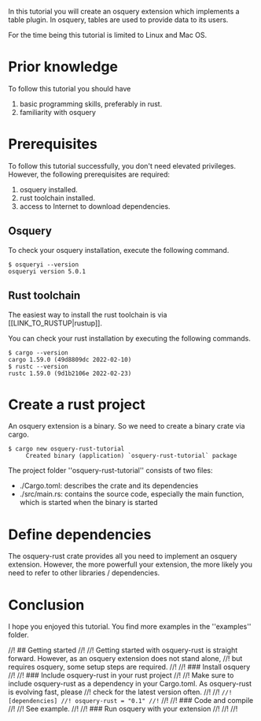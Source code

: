 In this tutorial you will create an osquery extension which implements a table plugin. In osquery, tables are used 
to provide data to its users.

For the time being this tutorial is limited to Linux and Mac OS.

# Prior knowledge

To follow this tutorial you should have 

1. basic programming skills, preferably in rust.
2. familiarity with osquery

# Prerequisites

To follow this tutorial successfully, you don't need elevated privileges. However, the following prerequisites 
are required:

1. osquery installed.
2. rust toolchain installed.
3. access to Internet to download dependencies.

## Osquery

To check your osquery installation, execute the following command.

```
$ osqueryi --version
osqueryi version 5.0.1
```

## Rust toolchain

The easiest way to install the rust toolchain is via [[LINK_TO_RUSTUP|rustup]].

You can check your rust installation by executing the following commands.

```
$ cargo --version
cargo 1.59.0 (49d8809dc 2022-02-10)
$ rustc --version
rustc 1.59.0 (9d1b2106e 2022-02-23)
```

# Create a rust project

An osquery extension is a binary. So we need to create a binary crate via cargo.

```
$ cargo new osquery-rust-tutorial
     Created binary (application) `osquery-rust-tutorial` package
```

The project folder ''osquery-rust-tutorial'' consists of two files:

* ./Cargo.toml: describes the crate and its dependencies
* ./src/main.rs: contains the source code, especially the main function, which is started when the binary is started

# Define dependencies

The osquery-rust crate provides all you need to implement an osquery extension. However, the more powerfull your 
extension, the more likely you need to refer to other libraries / dependencies.


# Conclusion

I hope you enjoyed this tutorial. You find more examples in the ''examples'' folder.






//! ## Getting started
//!
//! Getting started with osquery-rust is straight forward. However, as an osquery extension does not stand alone,
//! but requires osquery, some setup steps are required.
//!
//! ### Install osquery
//!
//! ### Include osquery-rust in your rust project
//!
//! Make sure to include osquery-rust as a dependency in your Cargo.toml. As osquery-rust is evolving fast, please
//! check for the latest version often.
//!
//! ```
//! [dependencies]
//! osquery-rust = "0.1"
//! ```
//!
//! ### Code and compile
//!
//! See example.
//!
//! ### Run osquery with your extension
//!
//!
//!
